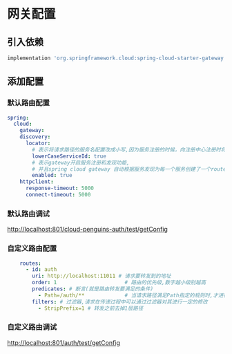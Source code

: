 # 网关配置

## 引入依赖

```groovy
implementation 'org.springframework.cloud:spring-cloud-starter-gateway'
```

## 添加配置

### 默认路由配置

```yaml
spring:
  cloud:
    gateway:
    discovery:
      locator:
        # 表示将请求路径的服务名配置改成小写,因为服务注册的时候，向注册中心注册时将服务名转成大写的了
        lowerCaseServiceId: true
        # 表示gateway开启服务注册和发现功能,
        # 并且spring cloud gateway 自动根据服务发现为每一个服务创建了一个router，这个router将以服务名开头的请求路径转发到对应的服务
        enabled: true
    httpclient:
      response-timeout: 5000
      connect-timeout: 5000
```

### 默认路由调试

<http://localhost:801/cloud-penguins-auth/test/getConfig>

### 自定义路由配置

```yaml
    routes:
      - id: auth
        uri: http://localhost:11011 # 请求要转发到的地址
        order: 1                      # 路由的优先级,数字越小级别越高
        predicates: # 断言(就是路由转发要满足的条件)
          - Path=/auth/**             # 当请求路径满足Path指定的规则时,才进行路由转发
        filters: # 过滤器,请求在传递过程中可以通过过滤器对其进行一定的修改
          - StripPrefix=1 # 转发之前去掉1层路径
```

### 自定义路由调试

<http://localhost:801/auth/test/getConfig>